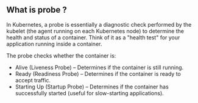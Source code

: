 ## What is probe ?

In Kubernetes, a probe is essentially a diagnostic check performed by the kubelet (the agent running on each Kubernetes node) to determine the health and status of a container. Think of it as a "health test" for your application running inside a container.

The probe checks whether the container is:

- Alive (Liveness Probe) – Determines if the container is still running.
- Ready (Readiness Probe) – Determines if the container is ready to accept traffic.
- Starting Up (Startup Probe) – Determines if the container has successfully started (useful for slow-starting applications).
